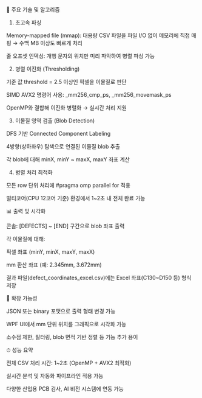 🔧 주요 기술 및 알고리즘

1. 초고속 파싱

Memory-mapped file (mmap): 대용량 CSV 파일을 파일 I/O 없이 메모리에 직접 매핑 → 수백 MB 이상도 빠르게 처리

줄 오프셋 인덱싱: 개행 문자의 위치만 미리 파악하여 병렬 파싱 가능

2. 병렬 이진화 (Thresholding)

기준 값 threshold = 2.5 이상인 픽셀을 이물질로 판단

SIMD AVX2 명령어 사용: _mm256_cmp_ps, _mm256_movemask_ps

OpenMP와 결합해 이진화 병렬화 → 실시간 처리 지원

3. 이물질 영역 검출 (Blob Detection)

DFS 기반 Connected Component Labeling

4방향(상하좌우) 탐색으로 연결된 이물질 blob 추출

각 blob에 대해 minX, minY ~ maxX, maxY 좌표 계산

4. 병렬 처리 최적화

모든 row 단위 처리에 #pragma omp parallel for 적용

멀티코어(CPU 12코어 기준) 환경에서 1~2초 내 전체 완료 가능

📊 출력 및 시각화

콘솔: [DEFECTS] ~ [END] 구간으로 blob 좌표 출력

각 이물질에 대해:

픽셀 좌표 (minY, minX, maxY, maxX)

mm 환산 좌표 (예: 2.345mm, 3.672mm)

결과 파일(defect_coordinates_excel.csv)에는 Excel 좌표(C130~D150 등) 형식 저장

🧩 확장 가능성

JSON 또는 binary 포맷으로 출력 형태 변경 가능

WPF UI에서 mm 단위 위치를 그래픽으로 시각화 가능

소수점 제한, 필터링, blob 면적 기반 정렬 등 기능 추가 용이

⏱ 성능 요약

전체 CSV 처리 시간: 1~2초 (OpenMP + AVX2 최적화)

실시간 분석 및 자동화 파이프라인 적용 가능

다양한 산업용 PCB 검사, AI 비전 시스템에 연동 가능